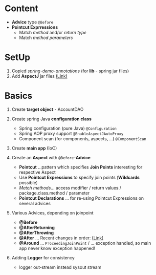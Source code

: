 # Content 
- **Advice** type `@Before`
- **Pointcut Exprressions**  
	- Match *method* and/or *return type*  
	- Match *method parameters*  

# SetUp
1. Copied *spring-demo-annotations* (for **lib** - spring jar files)
2. Add **AspectJ** jar files [(Link)](https://mvnrepository.com/artifact/org.aspectj/aspectjweaver)

# Basics
1. Create **target object** - AccountDAO  
2. Create spring Java **configuration class**  
	- Spring configuration (pure Java) `@Configuration`  
	- Spring AOP proxy support `@EnableAspectJAutoProxy`  
	- Component scan (for components, aspects, ...) `@ComponentScan`  
3. Create **main app** (IoC)  
4. Create an **Aspect** with `@Before`-**Advice**    
	- **Pointcut** ...pattern which specifies **Join Points** interesting for respective Aspect  
	- Use **Pointcut Expressions** to specify join points (**Wildcards** possible)  
	- *Match methods*... access modifier / return values / package.class.method / parameter
	- **Pointcut Declarations** ... for re-using Pointcut Expressions on several advices
5. Various Advices, depending on joinpoint   
 	- **@Before**  
 	- **@AfterReturning**  
 	- **@AfterThrowing**  
 	- **@After** ... Recent changes in order: [(Link)](https://github.com/spring-projects/spring-framework/issues/25186)  
 	- **@Around** ... `ProceedingJoinPoint`   / ... exception handled, so main app never know exception happened!
 	
6. Adding **Logger** for consistency  
	- logger out-stream instead sysout stream
  
 	
 		
 
 	
